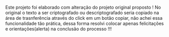 Este projeto foi elaborado com alteração do projeto original proposto ! 
No original o texto a ser criptografado ou descriptografado seria copiado na área de trasnferência através do click em um botão copiar,
não achei essa funcionalidade tão prática, dessa forma resolvi colocar apenas felicitações e orientações(alerta)  na conclusão do processo !!!

